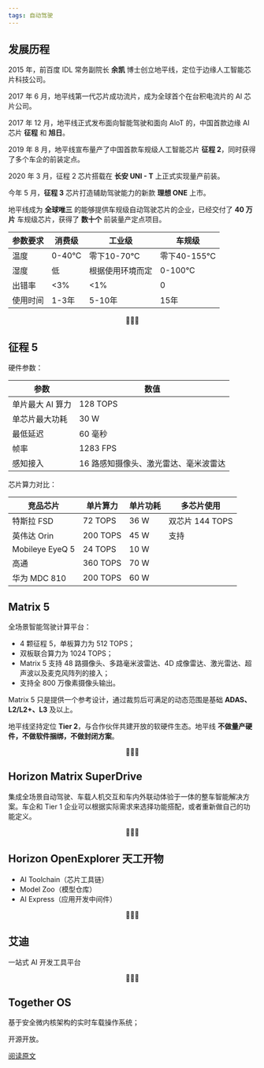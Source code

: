 ```yaml
---
tags: 自动驾驶
---
```




## 发展历程

2015 年，前百度 IDL 常务副院长 **余凯** 博士创立地平线，定位于边缘人工智能芯片科技公司。

2017 年 6 月，地平线第一代芯片成功流片，成为全球首个在台积电流片的 AI 芯片公司。

2017 年 12 月，地平线正式发布面向智能驾驶和面向 AloT 的，中国首款边缘 AI 芯片 **征程** 和 **旭日**。

2019 年 8 月，地平线宣布量产了中国首款车规级人工智能芯片 **征程 2**，同时获得了多个车企的前装定点。

2020 年 3 月，征程 2 芯片搭载在 **长安 UNI - T** 上正式实现量产前装。

今年 5 月，**征程 3** 芯片打造辅助驾驶能力的新款 **理想 ONE** 上市。

地平线成为 **全球唯三** 的能够提供车规级自动驾驶芯片的企业，已经交付了 **40 万片** 车规级芯片，获得了 **数十个** 前装量产定点项目。

| 参数要求 | 消费级 | 工业级           | 车规级      |
| -------- | ------ | ---------------- | ----------- |
| 温度     | 0-40℃  | 零下10-70℃       | 零下40-155℃ |
| 湿度     | 低     | 根据使用环境而定 | 0-100℃      |
| 出错率   | <3%    | <1%              | 0           |
| 使用时间 | 1-3年  | 5-10年           | 15年        |

<center>🌻🌻🌻</center>

## 征程 5

硬件参数：

| 参数             | 数值                                  |
| ---------------- | ------------------------------------- |
| 单片最大 AI 算力 | 128 TOPS                              |
| 单芯片最大功耗   | 30 W                                  |
| 最低延迟         | 60 毫秒                               |
| 帧率             | 1283 FPS                              |
| 感知接入         | 16 路感知摄像头、激光雷达、毫米波雷达 |

芯片算力对比：

| 竞品芯片        | 单片算力 | 单片功耗 | 多芯片使用      |
| --------------- | -------- | -------- | --------------- |
| 特斯拉 FSD      | 72 TOPS  | 36 W     | 双芯片 144 TOPS |
| 英伟达 Orin     | 200 TOPS | 45 W     | 支持            |
| Mobileye EyeQ 5 | 24 TOPS  | 10 W     |                 |
| 高通            | 360 TOPS | 70 W     |                 |
| 华为 MDC 810    | 200 TOPS | 60 W     |                 |

## Matrix 5

全场景智能驾驶计算平台：

- 4 颗征程 5，单板算力为 512 TOPS；
- 双板联合算力为 1024 TOPS；
- Matrix 5 支持 48 路摄像头、多路毫米波雷达、4D 成像雷达、激光雷达、超声波以及麦克风阵列的接入；
- 支持全 800 万像素摄像头输出。

Matrix 5 只是提供一个参考设计，通过裁剪后可满足的动态范围是基础 **ADAS、L2/L2+、L3** 及以上。

地平线坚持定位 **Tier 2**，与合作伙伴共建开放的软硬件生态。地平线 **不做量产硬件，不做软件捆绑，不做封闭方案**。

<center>🌻🌻🌻</center>

## Horizon Matrix SuperDrive

集成全场景自动驾驶、车载人机交互和车内外联动体验于一体的整车智能解决方案。车企和 Tier 1 企业可以根据实际需求来选择功能搭配，或者重新做自己的功能定义。

<center>🌻🌻🌻</center>

## Horizon OpenExplorer 天工开物

* AI Toolchain（芯片工具链）
* Model Zoo（模型仓库）
* AI Express（应用开发中间件）

<center>🌻🌻🌻</center>

## 艾迪

一站式 AI 开发工具平台

<center>🌻🌻🌻</center>

## Together OS

基于安全微内核架构的实时车载操作系统；

开源开放。



[阅读原文](https://mp.weixin.qq.com/s/yMxJlCeDouaLXqg7WTujwQ)